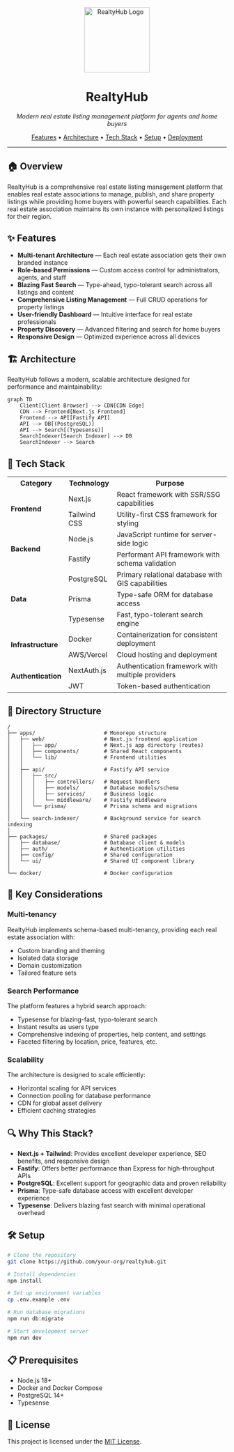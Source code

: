 <div align="center">
  <img src="https://via.placeholder.com/150?text=RealtyHub" alt="RealtyHub Logo" width="150px" />
  <h1>RealtyHub</h1>
  <p><em>Modern real estate listing management platform for agents and home buyers</em></p>
  
  <p>
    <a href="#features">Features</a> •
    <a href="#architecture">Architecture</a> •
    <a href="#tech-stack">Tech Stack</a> •
    <a href="#setup">Setup</a> •
    <a href="#deployment">Deployment</a>
  </p>
</div>

---

## 🏠 Overview

RealtyHub is a comprehensive real estate listing management platform that enables real estate associations to manage, publish, and share property listings while providing home buyers with powerful search capabilities. Each real estate association maintains its own instance with personalized listings for their region.

## ✨ Features

- **Multi-tenant Architecture** — Each real estate association gets their own branded instance
- **Role-based Permissions** — Custom access control for administrators, agents, and staff
- **Blazing Fast Search** — Type-ahead, typo-tolerant search across all listings and content
- **Comprehensive Listing Management** — Full CRUD operations for property listings
- **User-friendly Dashboard** — Intuitive interface for real estate professionals
- **Property Discovery** — Advanced filtering and search for home buyers
- **Responsive Design** — Optimized experience across all devices

## 🏗️ Architecture

RealtyHub follows a modern, scalable architecture designed for performance and maintainability:

```mermaid
graph TD
    Client[Client Browser] --> CDN[CDN Edge]
    CDN --> Frontend[Next.js Frontend]
    Frontend --> API[Fastify API]
    API --> DB[(PostgreSQL)]
    API --> Search[(Typesense)]
    SearchIndexer[Search Indexer] --> DB
    SearchIndexer --> Search
```

## 🔧 Tech Stack

<table>
  <tr>
    <th>Category</th>
    <th>Technology</th>
    <th>Purpose</th>
  </tr>
  
  <tr>
    <td rowspan="2"><strong>Frontend</strong></td>
    <td>Next.js</td>
    <td>React framework with SSR/SSG capabilities</td>
  </tr>
  <tr>
    <td>Tailwind CSS</td>
    <td>Utility-first CSS framework for styling</td>
  </tr>
  
  <tr>
    <td rowspan="2"><strong>Backend</strong></td>
    <td>Node.js</td>
    <td>JavaScript runtime for server-side logic</td>
  </tr>
  <tr>
    <td>Fastify</td>
    <td>Performant API framework with schema validation</td>
  </tr>
  
  <tr>
    <td rowspan="3"><strong>Data</strong></td>
    <td>PostgreSQL</td>
    <td>Primary relational database with GIS capabilities</td>
  </tr>
  <tr>
    <td>Prisma</td>
    <td>Type-safe ORM for database access</td>
  </tr>
  <tr>
    <td>Typesense</td>
    <td>Fast, typo-tolerant search engine</td>
  </tr>
  
  <tr>
    <td rowspan="2"><strong>Infrastructure</strong></td>
    <td>Docker</td>
    <td>Containerization for consistent deployment</td>
  </tr>
  <tr>
    <td>AWS/Vercel</td>
    <td>Cloud hosting and deployment</td>
  </tr>
  
  <tr>
    <td rowspan="2"><strong>Authentication</strong></td>
    <td>NextAuth.js</td>
    <td>Authentication framework with multiple providers</td>
  </tr>
  <tr>
    <td>JWT</td>
    <td>Token-based authentication</td>
  </tr>
</table>

## 📁 Directory Structure

```
/
├── apps/                      # Monorepo structure
│   ├── web/                   # Next.js frontend application
│   │   ├── app/               # Next.js app directory (routes)
│   │   ├── components/        # Shared React components
│   │   └── lib/               # Frontend utilities
│   │
│   ├── api/                   # Fastify API service
│   │   ├── src/
│   │   │   ├── controllers/   # Request handlers
│   │   │   ├── models/        # Database models/schema
│   │   │   ├── services/      # Business logic
│   │   │   └── middleware/    # Fastify middleware
│   │   └── prisma/            # Prisma schema and migrations
│   │
│   └── search-indexer/        # Background service for search indexing
│
├── packages/                  # Shared packages
│   ├── database/              # Database client & models
│   ├── auth/                  # Authentication utilities
│   ├── config/                # Shared configuration
│   └── ui/                    # Shared UI component library
│
└── docker/                    # Docker configuration
```

## 🚀 Key Considerations

### Multi-tenancy

RealtyHub implements schema-based multi-tenancy, providing each real estate association with:
- Custom branding and theming
- Isolated data storage
- Domain customization
- Tailored feature sets

### Search Performance

The platform features a hybrid search approach:
- Typesense for blazing-fast, typo-tolerant search
- Instant results as users type
- Comprehensive indexing of properties, help content, and settings
- Faceted filtering by location, price, features, etc.

### Scalability

The architecture is designed to scale efficiently:
- Horizontal scaling for API services
- Connection pooling for database performance
- CDN for global asset delivery
- Efficient caching strategies

## 🔍 Why This Stack?

- **Next.js + Tailwind**: Provides excellent developer experience, SEO benefits, and responsive design
- **Fastify**: Offers better performance than Express for high-throughput APIs
- **PostgreSQL**: Excellent support for geographic data and proven reliability
- **Prisma**: Type-safe database access with excellent developer experience
- **Typesense**: Delivers blazing fast search with minimal operational overhead

## 🛠️ Setup

```bash
# Clone the repository
git clone https://github.com/your-org/realtyhub.git

# Install dependencies
npm install

# Set up environment variables
cp .env.example .env

# Run database migrations
npm run db:migrate

# Start development server
npm run dev
```

## 📋 Prerequisites

- Node.js 18+
- Docker and Docker Compose
- PostgreSQL 14+
- Typesense

## 📄 License

This project is licensed under the [MIT License](LICENSE).